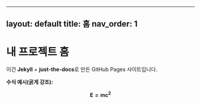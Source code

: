 <!--/docs/index.md-->
---
layout: default
title: 홈
nav_order: 1
---

# 내 프로젝트 홈

이건 **Jekyll** + **just-the-docs**로 만든 GitHub Pages 사이트입니다.

**수식 예시(굵게 강조):**

$$
\mathbf{E = mc^2}
$$
